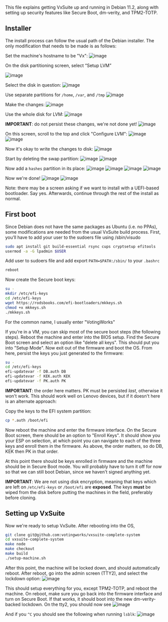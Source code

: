 This file explains getting VxSuite up and running in Debian 11.2, along with setting up security features like Secure Boot, dm-verity, and TPM2-TOTP. 

<h2>Installer</h2>

The install process can follow the usual path of the Debian installer. The only modification that needs to be made is as follows:

Set the machine's hostname to be "Vx":
![image](https://user-images.githubusercontent.com/2686765/156217619-95165aca-da51-406d-8c93-4630a5e50a63.png)

On the disk partitioning screen, select “Setup LVM”

![image](https://user-images.githubusercontent.com/2686765/156217724-78ada600-fb7b-4b93-b9f1-6ac5d1bd3f0d.png)

Select the disk in question:
![image](https://user-images.githubusercontent.com/2686765/156218657-7e0a8327-6791-4f5e-a8d5-497e013671d3.png)

Use separate partitions for `/home`, `/var`, and `/tmp`
![image](https://user-images.githubusercontent.com/2686765/156218692-8b62b4dd-aa13-49ce-8553-38636c7b3970.png)

Make the changes:
![image](https://user-images.githubusercontent.com/2686765/156218723-4eadaa21-4706-45bb-a6cd-4985f4908375.png)

Use the whole disk for LVM:
![image](https://user-images.githubusercontent.com/2686765/156218741-8d788793-0bc5-4f5e-bb4f-4daddbd21881.png)

**IMPORTANT**: do not persist these changes, we're not done yet!
![image](https://user-images.githubusercontent.com/2686765/156218759-bfd4589b-8869-4778-a1be-0ac3a8dc7801.png)

On this screen, scroll to the top and click "Configure LVM":
![image](https://user-images.githubusercontent.com/2686765/156218789-3adc2403-8017-4c86-8188-58368df9e234.png)
![image](https://user-images.githubusercontent.com/2686765/156218984-b75458ad-8006-4913-8f4a-b25e01ea68c9.png)

Now it's okay to write the changes to disk:
![image](https://user-images.githubusercontent.com/2686765/156219108-c32f6890-e671-4038-b1a0-88b03d311225.png)

Start by deleting the swap partition:
![image](https://user-images.githubusercontent.com/2686765/156219126-87d39e66-718a-4374-91df-44543f68715f.png)
![image](https://user-images.githubusercontent.com/2686765/156219143-ebe05a13-464a-404f-9823-33ee80c75855.png)

Now add a `hashes` partition in its place: 
![image](https://user-images.githubusercontent.com/2686765/156219159-5e54ec45-48ed-45e1-8983-5225e3d4f949.png)
![image](https://user-images.githubusercontent.com/2686765/156219166-0ad2a46f-a3c4-4d4e-b1ab-d72ad0d7b8c4.png)
![image](https://user-images.githubusercontent.com/2686765/156219190-1bda80c0-fe77-42ae-9d9c-d10bebd422e1.png)
![image](https://user-images.githubusercontent.com/2686765/156219210-ba23cf55-f0c2-4734-8a1c-6acb865fbc49.png)

Now we're done!
![image](https://user-images.githubusercontent.com/2686765/156219231-c051bb0f-a816-4dfe-871a-7e4edb6c4780.png)
![image](https://user-images.githubusercontent.com/2686765/156219254-c00b5fe9-53c7-411d-88c2-c6cf798fa665.png)

Note: there may be a screen asking if we want to install with a UEFI-based bootloader. Say yes. Afterwards, continue through the rest of the install as normal. 

<h2>First boot</h2>
Since Debian does not have the same packages as Ubuntu (i.e. no PPAs), some modifications are needed from the usual VxSuite build process. First, you’ll have to add your user to the sudoers file using /sbin/visudo 

```bash
sudo apt install git build-essential rsync cups cryptsetup efitools 
usermod -a -G lpadmin $USER
```

Add user to sudoers file and add export `PATH=$PATH:/sbin/` to your `.bashrc`

```bash
reboot
```
Now create the Secure boot keys:

```bash
su -
mkdir /etc/efi-keys
cd /etc/efi-keys
wget https://rodsbooks.com/efi-bootloaders/mkkeys.sh
chmod +x mkkeys.sh
./mkkeys.sh
```
For the common name, I usually enter "VotingWorks"

If you're in a VM, you can skip most of the secure boot steps (the following steps). Reboot the machine and enter into the BIOS setup. Find the Secure Boot screen and select an option like "delete all keys". This should put you into "Setup Mode". Now exit out of the firmware and boot the OS. From here, persist the keys you just generated to the firmware:
```bash
su -
cd /etc/efi-keys
efi-updatevar -f DB.auth DB
efi-updatevar -f KEK.auth KEK
efi-updatevar -f PK.auth PK
```
**IMPORTANT**: the order here matters. PK must be persisted _last_, otherwise it won't work. This should work well on Lenovo devices, but if it doesn't here is an alternate approach:

Copy the keys to the EFI system partition:
```bash
cp *.auth /boot/efi
```
Now reboot the machine and enter the firmware interface. On the Secure Boot screen, there should be an option to "Enroll Keys". It should show you your ESP on selection, at which point you can navigate to each of the three keys and enroll them in the firmware. As above, the order matters, so do DB, KEK then PK in that order.

At this point there should be keys enrolled in firmware and the machine should be in Secure Boot mode. You will probably have to turn it off for now so that we can still boot Debian, since we haven't signed anything yet. 

**IMPORTANT**: We are not using disk encryption, meaning that keys which are left on `/etc/efi-keys` or `/boot/efi` are **exposed**. The keys **must** be wiped from the disk before putting the machines in the field, preferably before cloning. 


<h2>Setting up VxSuite</h2>

Now we're ready to setup VxSuite. After rebooting into the OS,

```bash
git clone git@github.com:votingworks/vxsuite-complete-system
cd vxsuite-complete-system
make node
make checkout
make build
./setup-machine.sh
```

After this point, the machine will be locked down, and should automatically reboot. After reboot, go into the admin screen (TTY2), and select the lockdown option:
![image](https://user-images.githubusercontent.com/2686765/156222053-16c5ed78-75b6-486d-b5cc-753110badf41.png)

This should setup everything for you, except TPM2-TOTP, and reboot the machine. On reboot, make sure you go back into the firmware interface and turn on Secure Boot. If that works, it should boot into the new dm-verity-backed lockdown. On the tty2, you should now see
![image](https://user-images.githubusercontent.com/2686765/156222216-ea909f42-00de-4097-b134-650ffcbcd3c9.png)

And if you `^C` you should see the following when running `lsblk`:
![image](https://user-images.githubusercontent.com/2686765/149411997-202e2a72-d8d4-492e-a19e-d43c7508e95a.png)


